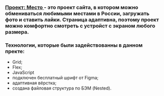 ### [Проект: Место ](https://elisiabells.github.io/mesto/) - это проект сайта, в котором можно обмениваться любимыми местами в России, загружать фото и ставить лайки. Страница адаптивна, поэтому проект можно комфортно смотреть с устройст с экраном любого размера. 

### Технологии, которые были задействованны в данном пректе:
* Grid;
* Flex;
* JavaScript
* подключен бесплатный шрифт от Figma;
* адаптивная вёрстка;
* создана файловая структура по БЭМ (Nested).